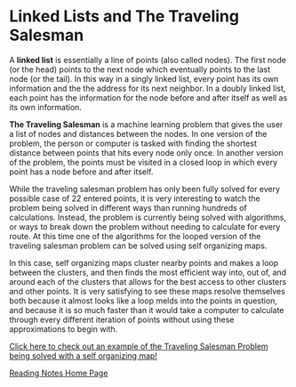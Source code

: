 # Linked Lists and The Traveling Salesman

A **linked list** is essentially a line of points (also called nodes). The first node (or the head) points to the next node which eventually points to the last node (or the tail). In this way in a singly linked list, every point has its own information and the the address for its next neighbor. In a doubly linked list, each point has the information for the node before and after itself as well as its own information. 

**The Traveling Salesman** is a machine learning problem that gives the user a list of nodes and distances between the nodes. In one version of the problem, the person or computer is tasked with finding the shortest distance between points that hits every node only once. In another version of the problem, the points must be visited in a closed loop in which every point has a node before and after itself.

While the traveling salesman problem has only been fully solved for every possible case of 22 entered points, it is very interesting to watch the problem being solved in different ways than running hundreds of calculations. Instead, the problem is currently being solved with algorithms, or ways to break down the problem without needing to calculate for every route. At this time one of the algorithms for the looped version of the traveling salesman problem can be solved using self organizing maps.

In this case, self organizing maps cluster nearby points and makes a loop between the clusters, and then finds the most efficient way into, out of, and around each of the clusters that allows for the best access to other clusters and other points. It is very satisfying to see these maps resolve themselves both because it almost looks like a loop melds into the points in question, and because it is so much faster than it would take a computer to calculate through every different iteration of points without using these approximations to begin with.

[Click here to check out an example of the Traveling Salesman Problem being solved with a self organizing map!](https://www.reddit.com/r/gifs/comments/uq42bb/solving_the_travelling_salesman_problem_using/)

[Reading Notes Home Page](README.md)